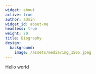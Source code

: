 ```yaml
---
widget: about
active: true
author: admin
widget_id: about-me
headless: true
weight: 20
title: Biography
design:
  background:
    image: /assets/media/img_1505.jpeg
---
```

Hello world